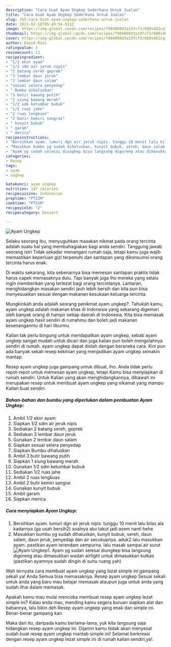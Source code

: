 ```yaml
---
description: "Cara buat Ayam Ungkep Sederhana Untuk Jualan"
title: "Cara buat Ayam Ungkep Sederhana Untuk Jualan"
slug: 765-cara-buat-ayam-ungkep-sederhana-untuk-jualan
date: 2021-02-18T05:49:54.011Z
image: https://img-global.cpcdn.com/recipes/f004008d3a19fcf3/680x482cq70/ayam-ungkep-foto-resep-utama.jpg
thumbnail: https://img-global.cpcdn.com/recipes/f004008d3a19fcf3/680x482cq70/ayam-ungkep-foto-resep-utama.jpg
cover: https://img-global.cpcdn.com/recipes/f004008d3a19fcf3/680x482cq70/ayam-ungkep-foto-resep-utama.jpg
author: David Rios
ratingvalue: 3
reviewcount: 13
recipeingredient:
- "1/2 ekor ayam"
- "1/2 sdm air jeruk nipis"
- "2 batang sereh geprek"
- "3 lembar daun jeruk"
- "2 lembar daun salam"
- "sesuai selera penyedap"
- " Bumbu dihaluskan"
- "3 butir bawang putih"
- "1 siung bawang merah"
- "1/2 sdm ketumbar bubuk"
- "1/2 ruas jahe"
- "2 ruas lengkuas"
- "2 butir kemiri sangrai"
- " kunyit bubuk"
- " garam"
- " merica"
recipeinstructions:
- "Bersihkan ayam. lumuri dgn air jeruk nipis. tunggu 10 menit lalu bilas ala kadarnya (ga usah bersih2) soalnya aku takut jadi asem nanti hehe"
- "Masukkan bumbu yg sudah dihaluskan, kunyit bubuk, sereh, daun salam, daun jeruk, penyedap dan air secukupnya. aduk2 lalu masukkan ayam. pastikan ayam terendam sempurna. lalu masak sampai air surut"
- "Ayam yg sudah selesai diungkep bisa langsung digoreng atau dimasukkan wadah airtight untuk dimasukkan kulkas (pastikan ayamnya sudah dingin di suhu ruang yah)"
categories:
- Resep
tags:
- ayam
- ungkep

katakunci: ayam ungkep 
nutrition: 147 calories
recipecuisine: Indonesian
preptime: "PT22M"
cooktime: "PT55M"
recipeyield: "2"
recipecategory: Dessert

---
```



![Ayam Ungkep](https://img-global.cpcdn.com/recipes/f004008d3a19fcf3/680x482cq70/ayam-ungkep-foto-resep-utama.jpg)

Selaku seorang ibu, menyuguhkan masakan nikmat pada orang tercinta adalah suatu hal yang membahagiakan bagi anda sendiri. Tanggung jawab seorang istri Tidak sekadar menangani rumah saja, tetapi kamu juga wajib memastikan keperluan gizi terpenuhi dan santapan yang dikonsumsi orang tercinta harus enak.

Di waktu  sekarang, kita sebenarnya bisa memesan santapan praktis tidak harus capek memasaknya dulu. Tapi banyak juga lho mereka yang selalu ingin memberikan yang terlezat bagi orang tercintanya. Lantaran, menghidangkan masakan sendiri jauh lebih bersih dan kita pun bisa menyesuaikan sesuai dengan makanan kesukaan keluarga tercinta. 



Mungkinkah anda adalah seorang penikmat ayam ungkep?. Tahukah kamu, ayam ungkep adalah makanan khas di Indonesia yang sekarang digemari oleh banyak orang di hampir setiap daerah di Indonesia. Kita bisa memasak ayam ungkep hasil sendiri di rumahmu dan boleh jadi makanan kesenanganmu di hari liburmu.

Kalian tak perlu bingung untuk mendapatkan ayam ungkep, sebab ayam ungkep sangat mudah untuk dicari dan juga kalian pun boleh mengolahnya sendiri di rumah. ayam ungkep dapat diolah dengan beraneka cara. Kini pun ada banyak sekali resep kekinian yang menjadikan ayam ungkep semakin mantap.

Resep ayam ungkep juga gampang untuk dibuat, lho. Anda tidak perlu repot-repot untuk memesan ayam ungkep, tetapi Kamu bisa menyiapkan di rumah sendiri. Untuk Kalian yang akan menghidangkannya, dibawah ini merupakan resep untuk membuat ayam ungkep yang nikamat yang mampu Kalian buat sendiri.

<!--inarticleads1-->

##### Bahan-bahan dan bumbu yang diperlukan dalam pembuatan Ayam Ungkep:

1. Ambil 1/2 ekor ayam
1. Siapkan 1/2 sdm air jeruk nipis
1. Sediakan 2 batang sereh, geprek
1. Sediakan 3 lembar daun jeruk
1. Gunakan 2 lembar daun salam
1. Siapkan sesuai selera penyedap
1. Siapkan  Bumbu dihaluskan
1. Ambil 3 butir bawang putih
1. Siapkan 1 siung bawang merah
1. Gunakan 1/2 sdm ketumbar bubuk
1. Sediakan 1/2 ruas jahe
1. Ambil 2 ruas lengkuas
1. Ambil 2 butir kemiri sangrai
1. Gunakan  kunyit bubuk
1. Ambil  garam
1. Siapkan  merica




<!--inarticleads2-->

##### Cara menyiapkan Ayam Ungkep:

1. Bersihkan ayam. lumuri dgn air jeruk nipis. tunggu 10 menit lalu bilas ala kadarnya (ga usah bersih2) soalnya aku takut jadi asem nanti hehe
1. Masukkan bumbu yg sudah dihaluskan, kunyit bubuk, sereh, daun salam, daun jeruk, penyedap dan air secukupnya. aduk2 lalu masukkan ayam. pastikan ayam terendam sempurna. lalu masak sampai air surut
<img src="https://img-global.cpcdn.com/steps/36d16324564911c4/160x128cq70/ayam-ungkep-langkah-memasak-2-foto.jpg" alt="Ayam Ungkep">1. Ayam yg sudah selesai diungkep bisa langsung digoreng atau dimasukkan wadah airtight untuk dimasukkan kulkas (pastikan ayamnya sudah dingin di suhu ruang yah)




Wah ternyata cara membuat ayam ungkep yang lezat simple ini gampang sekali ya! Anda Semua bisa memasaknya. Resep ayam ungkep Sesuai sekali untuk anda yang baru mau belajar memasak ataupun juga untuk anda yang sudah lihai dalam memasak.

Apakah kamu mau mulai mencoba membuat resep ayam ungkep lezat simple ini? Kalau anda mau, mending kamu segera buruan siapkan alat dan bahannya, lalu bikin deh Resep ayam ungkep yang enak dan simple ini. Benar-benar gampang kan. 

Maka dari itu, daripada kamu berlama-lama, yuk kita langsung saja hidangkan resep ayam ungkep ini. Dijamin kamu tiidak akan menyesal sudah buat resep ayam ungkep mantab simple ini! Selamat berkreasi dengan resep ayam ungkep lezat simple ini di rumah kalian sendiri,ya!.

